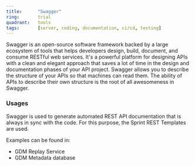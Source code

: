 ```yaml
---
title:      "Swagger"
ring:       trial
quadrant:   tools
tags:       [server, coding, documentation, ci/cd, testing]
---
```


Swagger is an open-source software framework backed by a large ecosystem of tools that helps developers design, build, document, and consume RESTful web services. It's a powerful platform for designing APIs with a clean and elegant approach that saves a lot of time in the design and documentation phases of your API project. Swagger allows you to describe the structure of your APIs so that machines can read them. The ability of APIs to describe their own structure is the root of all awesomeness in Swagger.

### Usages
Swagger is used to generate automated REST API documentation that is always in sync with the code. For this purpose, the Sprint REST Templates are used. 

Examples can be found in:
- GDM Replay Service
- GDM Metadata database
